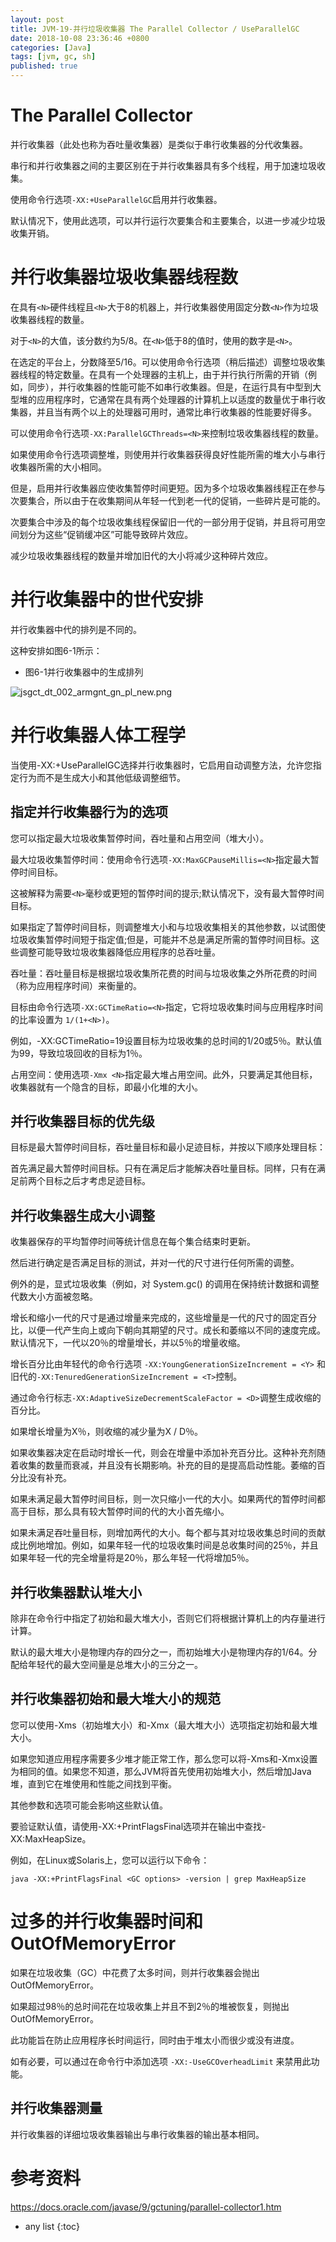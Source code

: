 ```yaml
---
layout: post
title: JVM-19-并行垃圾收集器 The Parallel Collector / UseParallelGC
date: 2018-10-08 23:36:46 +0800
categories: [Java]
tags: [jvm, gc, sh]
published: true
---
```


# The Parallel Collector

并行收集器（此处也称为吞吐量收集器）是类似于串行收集器的分代收集器。 

串行和并行收集器之间的主要区别在于并行收集器具有多个线程，用于加速垃圾收集。

使用命令行选项`-XX:+UseParallelGC`启用并行收集器。 

默认情况下，使用此选项，可以并行运行次要集合和主要集合，以进一步减少垃圾收集开销。

# 并行收集器垃圾收集器线程数

在具有`<N>`硬件线程且`<N>`大于8的机器上，并行收集器使用固定分数`<N>`作为垃圾收集器线程的数量。

对于`<N>`的大值，该分数约为5/8。在`<N>`低于8的值时，使用的数字是`<N>`。

在选定的平台上，分数降至5/16。可以使用命令行选项（稍后描述）调整垃圾收集器线程的特定数量。在具有一个处理器的主机上，由于并行执行所需的开销（例如，同步），并行收集器的性能可能不如串行收集器。但是，在运行具有中型到大型堆的应用程序时，它通常在具有两个处理器的计算机上以适度的数量优于串行收集器，并且当有两个以上的处理器可用时，通常比串行收集器的性能要好得多。

可以使用命令行选项`-XX:ParallelGCThreads=<N>`来控制垃圾收集器线程的数量。

如果使用命令行选项调整堆，则使用并行收集器获得良好性能所需的堆大小与串行收集器所需的大小相同。

但是，启用并行收集器应使收集暂停时间更短。因为多个垃圾收集器线程正在参与次要集合，所以由于在收集期间从年轻一代到老一代的促销，一些碎片是可能的。

次要集合中涉及的每个垃圾收集线程保留旧一代的一部分用于促销，并且将可用空间划分为这些“促销缓冲区”可能导致碎片效应。

减少垃圾收集器线程的数量并增加旧代的大小将减少这种碎片效应。

# 并行收集器中的世代安排

并行收集器中代的排列是不同的。

这种安排如图6-1所示：

- 图6-1并行收集器中的生成排列

![jsgct_dt_002_armgnt_gn_pl_new.png](https://docs.oracle.com/javase/9/gctuning/img/jsgct_dt_002_armgnt_gn_pl_new.png)

# 并行收集器人体工程学

当使用-XX:+UseParallelGC选择并行收集器时，它启用自动调整方法，允许您指定行为而不是生成大小和其他低级调整细节。

## 指定并行收集器行为的选项

您可以指定最大垃圾收集暂停时间，吞吐量和占用空间（堆大小）。

最大垃圾收集暂停时间：使用命令行选项`-XX:MaxGCPauseMillis=<N>`指定最大暂停时间目标。

这被解释为需要`<N>`毫秒或更短的暂停时间的提示;默认情况下，没有最大暂停时间目标。

如果指定了暂停时间目标，则调整堆大小和与垃圾收集相关的其他参数，以试图使垃圾收集暂停时间短于指定值;但是，可能并不总是满足所需的暂停时间目标。这些调整可能导致垃圾收集器降低应用程序的总吞吐量。

吞吐量：吞吐量目标是根据垃圾收集所花费的时间与垃圾收集之外所花费的时间（称为应用程序时间）来衡量的。

目标由命令行选项`-XX:GCTimeRatio=<N>`指定，它将垃圾收集时间与应用程序时间的比率设置为 `1/(1+<N>)`。

例如，-XX:GCTimeRatio=19设置目标为垃圾收集的总时间的1/20或5％。默认值为99，导致垃圾回收的目标为1％。

占用空间：使用选项`-Xmx <N>`指定最大堆占用空间。此外，只要满足其他目标，收集器就有一个隐含的目标，即最小化堆的大小。

## 并行收集器目标的优先级

目标是最大暂停时间目标，吞吐量目标和最小足迹目标，并按以下顺序处理目标：

首先满足最大暂停时间目标。只有在满足后才能解决吞吐量目标。同样，只有在满足前两个目标之后才考虑足迹目标。

## 并行收集器生成大小调整

收集器保存的平均暂停时间等统计信息在每个集合结束时更新。

然后进行确定是否满足目标的测试，并对一代的尺寸进行任何所需的调整。

例外的是，显式垃圾收集（例如，对 System.gc() 的调用在保持统计数据和调整代数大小方面被忽略。

增长和缩小一代的尺寸是通过增量来完成的，这些增量是一代的尺寸的固定百分比，以便一代产生向上或向下朝向其期望的尺寸。成长和萎缩以不同的速度完成。默认情况下，一代以20％的增量增长，并以5％的增量收缩。

增长百分比由年轻代的命令行选项 `-XX:YoungGenerationSizeIncrement = <Y>` 和旧代的`-XX:TenuredGenerationSizeIncrement = <T>`控制。

通过命令行标志`-XX:AdaptiveSizeDecrementScaleFactor = <D>`调整生成收缩的百分比。

如果增长增量为X％，则收缩的减少量为X / D％。

如果收集器决定在启动时增长一代，则会在增量中添加补充百分比。这种补充剂随着收集的数量而衰减，并且没有长期影响。补充的目的是提高启动性能。萎缩的百分比没有补充。

如果未满足最大暂停时间目标，则一次只缩小一代的大小。如果两代的暂停时间都高于目标，那么具有较大暂停时间的代的大小首先缩小。

如果未满足吞吐量目标，则增加两代的大小。每个都与其对垃圾收集总时间的贡献成比例地增加。例如，如果年轻一代的垃圾收集时间是总收集时间的25％，并且如果年轻一代的完全增量将是20％，那么年轻一代将增加5％。

## 并行收集器默认堆大小

除非在命令行中指定了初始和最大堆大小，否则它们将根据计算机上的内存量进行计算。

默认的最大堆大小是物理内存的四分之一，而初始堆大小是物理内存的1/64。分配给年轻代的最大空间量是总堆大小的三分之一。

## 并行收集器初始和最大堆大小的规范

您可以使用-Xms（初始堆大小）和-Xmx（最大堆大小）选项指定初始和最大堆大小。

如果您知道应用程序需要多少堆才能正常工作，那么您可以将-Xms和-Xmx设置为相同的值。如果您不知道，那么JVM将首先使用初始堆大小，然后增加Java堆，直到它在堆使用和性能之间找到平衡。

其他参数和选项可能会影响这些默认值。

要验证默认值，请使用-XX:+PrintFlagsFinal选项并在输出中查找-XX:MaxHeapSize。

例如，在Linux或Solaris上，您可以运行以下命令：

```
java -XX:+PrintFlagsFinal <GC options> -version | grep MaxHeapSize
```

# 过多的并行收集器时间和OutOfMemoryError

如果在垃圾收集（GC）中花费了太多时间，则并行收集器会抛出OutOfMemoryError。

如果超过98％的总时间花在垃圾收集上并且不到2％的堆被恢复，则抛出OutOfMemoryError。 

此功能旨在防止应用程序长时间运行，同时由于堆太小而很少或没有进度。 

如有必要，可以通过在命令行中添加选项 `-XX:-UseGCOverheadLimit` 来禁用此功能。

## 并行收集器测量

并行收集器的详细垃圾收集器输出与串行收集器的输出基本相同。

# 参考资料

https://docs.oracle.com/javase/9/gctuning/parallel-collector1.htm

* any list
{:toc}
